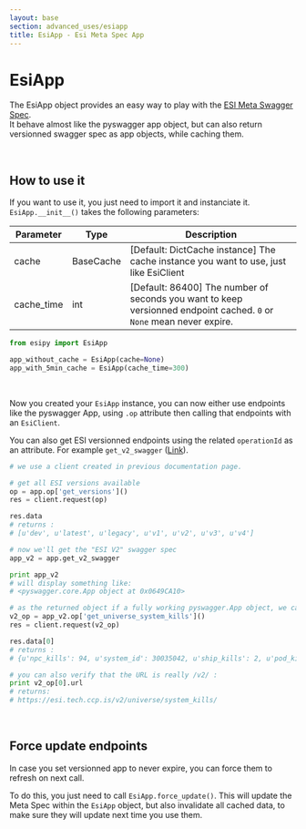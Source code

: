 ```yaml
---
layout: base
section: advanced_uses/esiapp
title: EsiApp - Esi Meta Spec App 
---
```

# EsiApp

The EsiApp object provides an easy way to play with the [ESI Meta Swagger Spec](https://esi.tech.ccp.is/ui/?version=meta).<br>
It behave almost like the pyswagger app object, but can also return versionned swagger spec as app objects, while caching them.

&nbsp;

## How to use it

If you want to use it, you just need to import it and instanciate it. `EsiApp.__init__()` takes the following parameters:

Parameter | Type | Description
--- | --- | ---
cache | BaseCache | [Default: DictCache instance] The cache instance you want to use, just like EsiClient
cache_time | int | [Default: 86400] The number of seconds you want to keep versionned endpoint cached. `0` or `None` mean never expire.

```python
from esipy import EsiApp

app_without_cache = EsiApp(cache=None)
app_with_5min_cache = EsiApp(cache_time=300)
```

&nbsp;

Now you created your `EsiApp` instance, you can now either use endpoints like the pyswagger App, using `.op` attribute then calling that endpoints with an `EsiClient`.

You can also get ESI versionned endpoints using the related `operationId` as an attribute. For example `get_v2_swagger` ([Link](https://esi.tech.ccp.is/ui/?version=meta#/Swagger/get_v2_swagger)).

```python
# we use a client created in previous documentation page.

# get all ESI versions available
op = app.op['get_versions']()
res = client.request(op)

res.data
# returns :
# [u'dev', u'latest', u'legacy', u'v1', u'v2', u'v3', u'v4']

# now we'll get the "ESI V2" swagger spec
app_v2 = app.get_v2_swagger

print app_v2
# will display something like:
# <pyswagger.core.App object at 0x0649CA10>

# as the returned object if a fully working pyswagger.App object, we can use it normally
v2_op = app_v2.op['get_universe_system_kills']()
res = client.request(v2_op)

res.data[0]
# returns :
# {u'npc_kills': 94, u'system_id': 30035042, u'ship_kills': 2, u'pod_kills': 2}

# you can also verify that the URL is really /v2/ :
print v2_op[0].url
# returns:
# https://esi.tech.ccp.is/v2/universe/system_kills/
```

&nbsp;

## Force update endpoints
In case you set versionned app to never expire, you can force them to refresh on next call. 

To do this, you just need to call `EsiApp.force_update()`. This will update the Meta Spec within the `EsiApp` object, but also invalidate all cached data, to make sure they will update next time you use them.